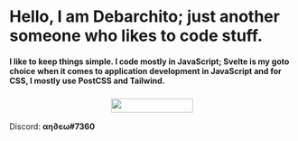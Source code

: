 <!DOCTYPE html>
<body>
  <h1>Hello, I am Debarchito; just another someone who likes to code stuff.</h1>
  <h4>I like to keep things simple. I code mostly in JavaScript; Svelte is my goto choice when it comes to application development in JavaScript and for CSS, I mostly use PostCSS and Tailwind.</h4>
  <h3 style="text-align: center">
    <img align="botom" src="https://gpvc.arturio.dev/debarchitodev" width="145px" height="25">
  </h3>
  <p>Discord: <strong>αη∂єω#7360</strong></p>
</body>
</html>
